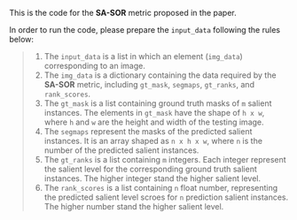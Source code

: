 This is the code for the **SA-SOR** metric proposed in the paper. 

In order to run the code, please prepare the `input_data` following the rules below:

>1. The `input_data` is a list in which an element (`img_data`) corresponding to an image.  
>2. The `img_data` is a dictionary containing the data required by the **SA-SOR** metric, including `gt_mask`, `segmaps`, `gt_ranks`, and `rank_scores`.
>3. The `gt_mask` is a list containing ground truth masks of `m` salient instances. The elements in `gt_mask` have the shape of `h x w`, where `h` and `w` are the height and width of the testing image.
>4. The `segmaps` represent the masks of the predicted salient instances. It is an array shaped as `n x h x w`, where `n` is the number of the predicted salient instances.
>5. The `gt_ranks` is a list containing `m` integers. Each integer represent the salient level for the corresponding ground truth salient instances. The higher integer stand the higher salient level.
>6. The `rank_scores` is a list containing `n` float number, representing the predicted salient level scroes for `n` prediction salient instances. The higher number stand the higher salient level. 
